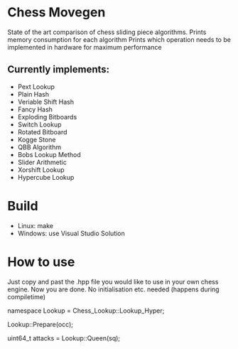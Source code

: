 # Chess Movegen
State of the art comparison of chess sliding piece algorithms.
Prints memory consumption for each algorithm
Prints which operation needs to be implemented in hardware for maximum performance

## Currently implements:
- Pext Lookup
- Plain Hash
- Veriable Shift Hash
- Fancy Hash
- Exploding Bitboards
- Switch Lookup
- Rotated Bitboard
- Kogge Stone
- QBB Algorithm
- Bobs Lookup Method
- Slider Arithmetic
- Xorshift Lookup
- Hypercube Lookup

# Build
- Linux: make
- Windows: use Visual Studio Solution

# How to use
Just copy and past the .hpp file you would like to use in your own chess engine. Now you are done. No initialisation etc. needed (happens during compiletime)

namespace Lookup = Chess_Lookup::Lookup_Hyper;

Lookup::Prepare(occ);

uint64_t attacks = Lookup::Queen(sq);



